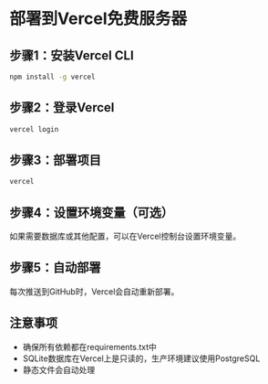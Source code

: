 # 部署到Vercel免费服务器

## 步骤1：安装Vercel CLI
```bash
npm install -g vercel
```

## 步骤2：登录Vercel
```bash
vercel login
```

## 步骤3：部署项目
```bash
vercel
```

## 步骤4：设置环境变量（可选）
如果需要数据库或其他配置，可以在Vercel控制台设置环境变量。

## 步骤5：自动部署
每次推送到GitHub时，Vercel会自动重新部署。

## 注意事项
- 确保所有依赖都在requirements.txt中
- SQLite数据库在Vercel上是只读的，生产环境建议使用PostgreSQL
- 静态文件会自动处理 